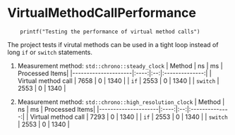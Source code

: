 VirtualMethodCallPerformance
==============

```
    printf("Testing the performance of virtual method calls")
```

The project tests if virutal methods can be used in a tight loop instead of long
`if` or `switch` statements.

1. Measurement method: `std::chrono::steady_clock`
   | Method              |  ns  | ms | Processed Items|
   |---------------------|:----:|:--:|:--------------:|
   | Virtual method call | 7658 | 0  | 1340           |
   | `if`                | 2553 | 0  | 1340           |
   | `switch`            | 2553 | 0  | 1340           |
   
2. Measurement method: `std::chrono::high_resolution_clock`
   | Method              |  ns  | ms | Processed Items|
   |---------------------|:----:|:--:|:--------------:|
   | Virtual method call | 7293 | 0  | 1340           |
   | `if`                | 2553 | 0  | 1340           |
   | `switch`            | 2553 | 0  | 1340           |
